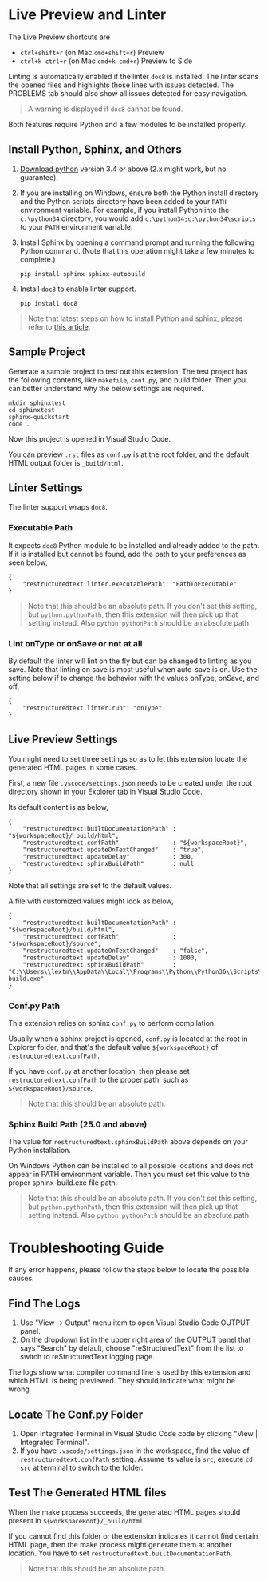 # Live Preview and Linter

The Live Preview shortcuts are

  - `ctrl+shift+r` (on Mac `cmd+shift+r`)               Preview
  - `ctrl+k ctrl+r` (on Mac `cmd+k cmd+r`)              Preview to Side

Linting is automatically enabled if the linter `doc8` is installed. The
linter scans the opened files and highlights those lines with issues
detected. The PROBLEMS tab should also show all issues detected for easy
navigation.

> A warning is displayed if `doc8` cannot be found.

Both features require Python and a few modules to be installed properly.

## Install Python, Sphinx, and Others
1. [Download python](https://www.python.org/downloads/) version 3.4 or above
(2.x might work, but no guarantee).

2. If you are installing on Windows, ensure both the Python install directory
and the Python scripts directory have been added to your `PATH` environment
variable. For example, if you install Python into the `c:\python34` directory,
you would add `c:\python34;c:\python34\scripts` to your `PATH` environment
variable.

3. Install Sphinx by opening a command prompt and running the following Python
command. (Note that this operation might take a few minutes to complete.)

    ```pip install sphinx sphinx-autobuild```

4. Install `doc8` to enable linter support.

    ```pip install doc8```

> Note that latest steps on how to install Python and sphinx, please refer to
[this article](https://docs.readthedocs.io/en/latest/getting_started.html#in-rst).

## Sample Project
Generate a sample project to test out this extension. The test project has the
following contents, like `makefile`, `conf.py`, and build folder. Then you can
better understand why the below settings are required.

```
mkdir sphinxtest
cd sphinxtest
sphinx-quickstart
code .
```
Now this project is opened in Visual Studio Code.

You can preview `.rst` files as `conf.py` is at the root folder, and the
default HTML output folder is `_build/html`.

## Linter Settings
The linter support wraps `doc8`.

### Executable Path
It expects `doc8` Python module to be installed and already added to the path.
If it is installed but cannot be found, add the path to your preferences as
seen below,
```
{
    "restructuredtext.linter.executablePath": "PathToExecutable"
}
```
> Note that this should be an absolute path.
> If you don't set this setting, but `python.pythonPath`, then this extension
> will then pick up that setting instead. Also `python.pythonPath` should be 
> an absolute path.

### Lint onType or onSave or not at all
By default the linter will lint on the fly but can be changed to linting as
you save. Note that linting on save is most useful when auto-save is on. Use
the setting below if to change the behavior with the values onType, onSave,
and off,
```
{
    "restructuredtext.linter.run": "onType"
}
```

## Live Preview Settings
You might need to set three settings so as to let this extension locate the
generated HTML pages in some cases.

First, a new file `.vscode/settings.json` needs to be created under the root
directory shown in your Explorer tab in Visual Studio Code.

Its default content is as below,
```
{
    "restructuredtext.builtDocumentationPath" : "${workspaceRoot}/_build/html",
    "restructuredtext.confPath"               : "${workspaceRoot}",
    "restructuredtext.updateOnTextChanged"    : "true",
    "restructuredtext.updateDelay"            : 300,
    "restructuredtext.sphinxBuildPath"        : null
}
```
Note that all settings are set to the default values. 

A file with customized values might look as below,
```
{
    "restructuredtext.builtDocumentationPath" : "${workspaceRoot}/build/html",
    "restructuredtext.confPath"               : "${workspaceRoot}/source",
    "restructuredtext.updateOnTextChanged"    : "false",
    "restructuredtext.updateDelay"            : 1000,
    "restructuredtext.sphinxBuildPath"        : "C:\\Users\\lextm\\AppData\\Local\\Programs\\Python\\Python36\\Scripts\\sphinx-build.exe"
}
```

### Conf.py Path
This extension relies on sphinx `conf.py` to perform compilation. 

Usually when a sphinx project is opened, `conf.py` is located at the root in
Explorer folder, and that's the default value ```${workspaceRoot}``` of
`restructuredtext.confPath`.

If you have `conf.py` at another location, then please set
`restructuredtext.confPath` to the proper path, such as
```${workspaceRoot}/source```.

> Note that this should be an absolute path.

### Sphinx Build Path (25.0 and above)
The value for `restructuredtext.sphinxBuildPath` above depends on your Python
installation.

On Windows Python can be installed to all possible locations and does not
appear in PATH environment variable. Then you must set this value to the
proper sphinx-build.exe file path.

> Note that this should be an absolute path.
> If you don't set this setting, but `python.pythonPath`, then this extension
> will then pick up that setting instead. Also `python.pythonPath` should be
> an absolute path.

# Troubleshooting Guide
If any error happens, please follow the steps below to locate the possible
causes.

## Find The Logs
1. Use "View -> Output" menu item to open Visual Studio Code OUTPUT panel.
1. On the dropdown list in the upper right area of the OUTPUT panel that says
"Search" by default, choose "reStructuredText" from the list to switch to
reStructuredText logging page.

The logs show what compiler command line is used by this extension and which
HTML is being previewed. They should indicate what might be wrong.

## Locate The Conf.py Folder
1. Open Integrated Terminal in Visual Studio Code code by clicking "View |
Integrated Terminal".
1. If you have `.vscode/settings.json` in the workspace, find the value of
`restructuredtext.confPath` setting. Assume its value is `src`, execute 
`cd src` at terminal to switch to the folder.

## Test The Generated HTML files
When the make process succeeds, the generated HTML pages should present in
`${workspaceRoot}/_build/html`.

If you cannot find this folder or the extension indicates it cannot find
certain HTML page, then the make process might generate them at another
location. You have to set `restructuredtext.builtDocumentationPath`.

> Note that this should be an absolute path.
